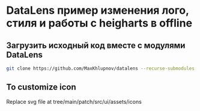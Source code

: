 # DataLens пример изменения лого, стиля и работы с heigharts в offline
## Загрузить исходный код вместе с модулями DataLens
```sh
git clone https://github.com/MaxKhlupnov/datalens --recurse-submodules
```
## To customize icon
Replace svg file at  tree/main/patch/src/ui/assets/icons


